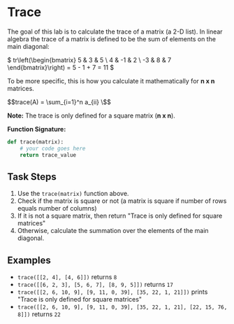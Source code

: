 # Trace

The goal of this lab is to calculate the trace of a matrix (a 2-D list). In linear algebra the trace of a matrix is defined to be the sum of elements on the main diagonal:

$
tr\left(\begin{bmatrix}
    5 & 3 & 5 \\
    4 & -1 & 2 \\
    -3  & 8  & 7
\end{bmatrix}\right) = 5 - 1 + 7 = 11
$

To be more specific, this is how you calculate it mathematically for **n x n** matrices.

$$trace(A) = \sum_{i=1}^n a_{ii} \$$

**Note:** The trace is only defined for a square matrix (**n x n**).

**Function Signature:**
~~~py
def trace(matrix):
    # your code goes here
    return trace_value
~~~

## Task Steps

1. Use the `trace(matrix)` function above.
2. Check if the matrix is square or not (a matrix is square if number of rows equals number of columns)
3. If it is not a square matrix, then return "Trace is only defined for square matrices"
4. Otherwise, calculate the summation over the elements of the main diagonal.

## Examples

- `trace([[2, 4], [4, 6]])` returns `8`
- `trace([[6, 2, 3], [5, 6, 7], [8, 9, 5]])` returns `17`
- `trace([[2, 6, 10, 9], [9, 11, 0, 39], [35, 22, 1, 21]])` prints "Trace is only defined for square matrices"
- `trace([[2, 6, 10, 9], [9, 11, 0, 39], [35, 22, 1, 21], [22, 15, 76, 8]])` returns `22`
